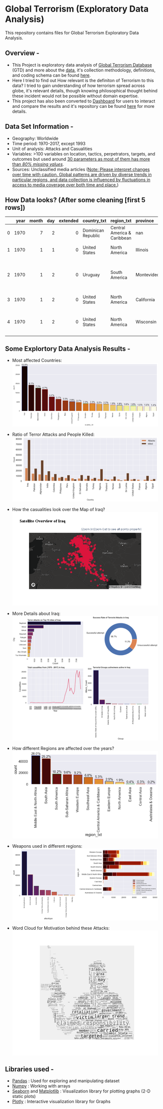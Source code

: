 # Global Terrorism (Exploratory Data Analysis)
  This repository contains files for Global Terrorism Exploratory Data Analysis.

## Overview -
  - This Project is exploratory data analysis of [Global Terrorism Database](https://www.kaggle.com/START-UMD/gtd) (GTD) and more about the [data](https://www.start.umd.edu/gtd/), it's collection methodology, definitions, and coding schema can be found [here](https://start.umd.edu/gtd/downloads/Codebook.pdf).
  - Here I tried to find out How relevant is the definiton of Terrorism to this data? I tried to gain understanding of how terrorism spread across globe, it's relevant details, though knowing philosophical thought behind these incident would not be possible without domain expertise.
  - This project has also been converted to [Dashboard](https://terrorismglobal.herokuapp.com/) for users to interact and compare the results and it's repository can be found [here](https://github.com/matsujju/Global-Terrorism-Dashboard) for more details.
  
## Data Set Information -
  * Geography: Worldwide
  * Time period: 1970-2017, except 1993
  * Unit of analysis: Attacks and Casualities
  * Variables: >100 variables on location, tactics, perpetrators, targets, and outcomes but used around <ins>30 parameters as most of them has more than *80% missing values*</ins>.
  * Sources: Unclassified media articles (<ins>Note: Please interpret changes over time with caution. Global patterns are driven by diverse trends in particular regions, and data collection is influenced by fluctuations in access to media coverage over both time and place.</ins>)

## How Data looks? (After some cleaning [first 5 rows])
  |    |   year |   month |   day |   extended | country_txt        | region_txt                  | province   | city          |   latitude |   longitude |   vicinity |   crit1 |   crit2 |   crit3 |   doubtterr |   multiple |   success |   suicide | attacktype                     | target_type                 |   targsubtype1 | target_subtype                                  | target_entity                                                 | nationality        | group               |   individual | weapon_type   | weapon_subtype                    |   killed |   wounded |   property |   hostages/kidnapping |   cross_border |   ideological_international | Date                |   week | day_name   |   weekday |   is_weekend |   casualities |   casualities_median |
|---:|-------:|--------:|------:|-----------:|:-------------------|:----------------------------|:-----------|:--------------|-----------:|------------:|-----------:|--------:|--------:|--------:|------------:|-----------:|----------:|----------:|:-------------------------------|:----------------------------|---------------:|:------------------------------------------------|:--------------------------------------------------------------|:-------------------|:--------------------|-------------:|:--------------|:----------------------------------|---------:|----------:|-----------:|----------------------:|---------------:|----------------------------:|:--------------------|-------:|:-----------|----------:|-------------:|--------------:|---------------------:|
|  0 |   1970 |       7 |     2 |          0 | Dominican Republic | Central America & Caribbean | nan        | Santo Domingo |    18.4568 |    -69.9512 |          0 |       1 |       1 |       1 |           0 |          0 |         1 |         0 | Assassination                  | Private Citizens & Property |             68 | Named Civilian                                  | Julio Guzman                                                  | Dominican Republic | MANO-D              |            0 | Unknown       | nan                               |        1 |         0 |          0 |                     0 |              0 |                           0 | 1970-07-02 00:00:00 |     27 | Thursday   |         3 |            0 |             1 |                    1 |
|  1 |   1970 |       1 |     1 |          0 | United States      | North America               | Illinois   | Cairo         |    37.0051 |    -89.1763 |          0 |       1 |       1 |       1 |           0 |          0 |         1 |         0 | Armed Assault                  | Police                      |             22 | Police Building (headquarters, station, school) | Cairo Police Headquarters                                     | United States      | Black Nationalists  |            0 | Firearms      | Unknown Gun Type                  |        0 |         0 |          1 |                     0 |             -9 |                          -9 | 1970-01-01 00:00:00 |      1 | Thursday   |         3 |            0 |             0 |                    0 |
|  2 |   1970 |       1 |     2 |          0 | Uruguay            | South America               | Montevideo | Montevideo    |   -34.8912 |    -56.1872 |          0 |       1 |       1 |       1 |           0 |          0 |         0 |         0 | Assassination                  | Police                      |             25 | Police Security Forces/Officers                 | Juan Maria de Lucah/Chief of Directorate of info. and intell. | Uruguay            | Tupamaros (Uruguay) |            0 | Firearms      | Automatic or Semi-Automatic Rifle |        0 |         0 |          0 |                     0 |              0 |                           0 | 1970-01-02 00:00:00 |      1 | Friday     |         4 |            0 |             0 |                    0 |
|  3 |   1970 |       1 |     2 |          0 | United States      | North America               | California | Oakland       |    37.7919 |   -122.226  |          0 |       1 |       1 |       1 |           1 |          0 |         1 |         0 | Bombing/Explosion              | Utilities                   |            107 | Electricity                                     | Edes Substation                                               | United States      | Unknown             |            0 | Explosives    | Unknown Explosive Type            |        0 |         0 |          1 |                     0 |             -9 |                          -9 | 1970-01-02 00:00:00 |      1 | Friday     |         4 |            0 |             0 |                    0 |
|  4 |   1970 |       1 |     2 |          0 | United States      | North America               | Wisconsin  | Madison       |    43.0766 |    -89.4125 |          0 |       1 |       1 |       1 |           0 |          0 |         1 |         0 | Facility/Infrastructure Attack | Military                    |             28 | Military Recruiting Station/Academy             | R.O.T.C. offices at University of Wisconsin, Madison          | United States      | New Year's Gang     |            0 | Incendiary    | Molotov Cocktail/Petrol Bomb      |        0 |         0 |          1 |                     0 |              0 |                           0 | 1970-01-02 00:00:00 |      1 | Friday     |         4 |            0 |             0 |                    0 |

## Some Explortory Data Analysis Results -
  - Most affected Countries:
    ![Image](https://github.com/matsujju/Global-Terrorism-EDA/blob/master/images/Most%20Affected%20countries.png)
   
  - Ratio of Terror Attacks and People Killed:
    ![Image](https://github.com/matsujju/Global-Terrorism-EDA/blob/master/images/Attack%20Vs%20killed.png)
    
  - How the casualities look over the Map of Iraq?
    ![Image](https://github.com/matsujju/Global-Terrorism-EDA/blob/master/images/Satellite%20overview%20of%20Iraq.png)
  
  - More Details about Iraq:
    ![Image](https://github.com/matsujju/Global-Terrorism-EDA/blob/master/images/Country%20Analysis%20of%20Iraq.png)
    
  - How different Regions are affected over the years?
    ![Image](https://github.com/matsujju/Global-Terrorism-EDA/blob/master/images/How%20Regions%20are%20affected.png)
    
  - Weapons used in different regions:
    ![Image](https://github.com/matsujju/Global-Terrorism-EDA/blob/master/images/Weapons%20used%20in%20Regions.png)
    
  - Word Cloud for Motivation behind these Attacks:
    ![Image](https://github.com/matsujju/Global-Terrorism-EDA/blob/master/images/terror_word_cloud.png)

## Libraries used -
  - [Pandas](https://pandas.pydata.org/) : Used for exploring and manipulating dataset
  - [Numpy](https://numpy.org/doc/stable/reference/index.html) : Working with arrays
  - [Seaborn](https://seaborn.pydata.org/) and [Matplotlib](https://matplotlib.org/) : Visualization library for plotting graphs (2-D static plots)
  - [Plotly](https://plotly.com/python/) : Interactive visualization library for Graphs 
 

